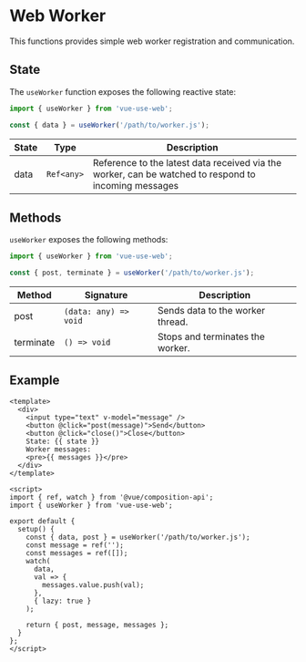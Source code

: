 # Web Worker

This functions provides simple web worker registration and communication.

## State

The `useWorker` function exposes the following reactive state:

```js
import { useWorker } from 'vue-use-web';

const { data } = useWorker('/path/to/worker.js');
```

| State | Type       | Description                                                                                          |
| ----- | ---------- | ---------------------------------------------------------------------------------------------------- |
| data  | `Ref<any>` | Reference to the latest data received via the worker, can be watched to respond to incoming messages |

## Methods

`useWorker` exposes the following methods:

```js
import { useWorker } from 'vue-use-web';

const { post, terminate } = useWorker('/path/to/worker.js');
```

| Method    | Signature             | Description                      |
| --------- | --------------------- | -------------------------------- |
| post      | `(data: any) => void` | Sends data to the worker thread. |
| terminate | `() => void`          | Stops and terminates the worker. |

## Example

```vue
<template>
  <div>
    <input type="text" v-model="message" />
    <button @click="post(message)">Send</button>
    <button @click="close()">Close</button>
    State: {{ state }}
    Worker messages:
    <pre>{{ messages }}</pre>
  </div>
</template>

<script>
import { ref, watch } from '@vue/composition-api';
import { useWorker } from 'vue-use-web';

export default {
  setup() {
    const { data, post } = useWorker('/path/to/worker.js');
    const message = ref('');
    const messages = ref([]);
    watch(
      data,
      val => {
        messages.value.push(val);
      },
      { lazy: true }
    );

    return { post, message, messages };
  }
};
</script>
```

<!-- TODO: Demo Cool Chat app maybe -->
